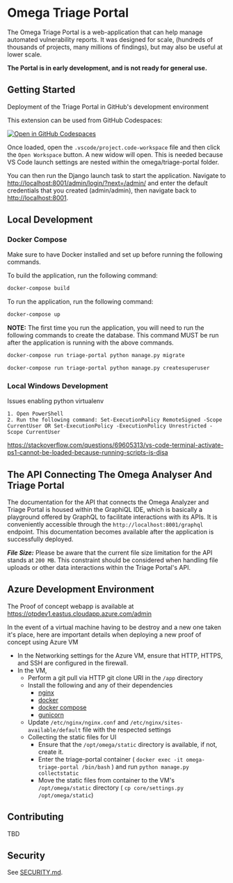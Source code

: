 # Omega Triage Portal

The Omega Triage Portal is a web-application that can help manage automated vulnerability reports.
It was designed for scale, (hundreds of thousands of projects, many millions of findings),
but may also be useful at lower scale.

**The Portal is in early development, and is not ready for general use.**

## Getting Started
Deployment of the Triage Portal in GitHub's development environment

This extension can be used from GitHub Codespaces:

[![Open in GitHub Codespaces](https://github.com/codespaces/badge.svg)](https://github.com/codespaces/new?machine=basicLinux32gb&repo=426394209&ref=scovetta%2Fadd-triage-portal&location=WestUs2&devcontainer_path=.devcontainer%2Ftriage-portal%2Fdevcontainer.json)

Once loaded, open the `.vscode/project.code-workspace` file and then click the `Open Workspace`
button. A new widow will open. This is needed because VS Code launch settings are nested
within the omega/triage-portal folder.

You can then run the Django launch task to start the application. Navigate to
<http://localhost:8001/admin/login/?next=/admin/> and enter the default credentials that you created (admin/admin),
then navigate back to <http://localhost:8001>.

## Local Development

### Docker Compose
Make sure to have Docker installed and set up before running the following commands.

To build the application, run the following command:
```bash
docker-compose build
```

To run the application, run the following command:
```bash
docker-compose up
```

**NOTE:** The first time you run the application, you will need to run the following commands to
create the database. This command MUST be run after the application is running with the above commands.

```bash
docker-compose run triage-portal python manage.py migrate
```

```bash
docker-compose run triage-portal python manage.py createsuperuser
```

### Local Windows Development
Issues enabling python virtualenv

    1. Open PowerShell
    2. Run the following command: Set-ExecutionPolicy RemoteSigned -Scope CurrentUser OR Set-ExecutionPolicy -ExecutionPolicy Unrestricted -Scope CurrentUser

https://stackoverflow.com/questions/69605313/vs-code-terminal-activate-ps1-cannot-be-loaded-because-running-scripts-is-disa


## The API Connecting The Omega Analyser And Triage Portal

The documentation for the API that connects the Omega Analyzer and Triage Portal is housed within the GraphiQL IDE, which is basically a playground
offered by GraphQL to facilitate interactions with its APIs. It is conveniently accessible through the `http://localhost:8001/graphql` endpoint.
This documentation becomes available after the application is successfully deployed.

**_File Size:_** Please be aware that the current file size limitation for the API stands at `200 MB`. This constraint should be considered when handling file uploads or other data interactions within the Triage Portal's API.

## Azure Development Environment

The Proof of concept webapp is available at https://otpdev1.eastus.cloudapp.azure.com/admin

In the event of a virtual machine having to be destroy and a new one taken it's place, here are important details when deploying a new proof of concept using Azure VM

* In the Networking settings for the Azure VM, ensure that HTTP, HTTPS, and SSH are configured in the firewall.
* In the VM,
  * Perform a git pull via HTTP git clone URI in the `/app` directory
  * Install the following and any of their dependencies
    * [nginx](https://www.digitalocean.com/community/tutorials/how-to-install-nginx-on-ubuntu-22-04)
    * [docker](https://www.digitalocean.com/community/tutorials/how-to-install-and-use-docker-on-ubuntu-22-04)
    * [docker compose](https://www.digitalocean.com/community/tutorials/how-to-install-and-use-docker-compose-on-ubuntu-22-04)
    * [gunicorn](https://docs.gunicorn.org/en/stable/install.html)
  * Update `/etc/nginx/nginx.conf` and `/etc/nginx/sites-available/default` file with the respected settings
  * Collecting the static files for UI
    * Ensure that the `/opt/omega/static` directory is available, if not, create it.
    * Enter the triage-portal container ( `docker exec -it omega-triage-portal /bin/bash` ) and run `python manage.py collectstatic`
    * Move the static files from container to the VM's `/opt/omega/static` directory ( `cp core/settings.py /opt/omega/static`)

## Contributing

TBD

## Security

See [SECURITY.md](https://github.com/ossf/omega-triage-portal/blob/main/SECURITY.md).
